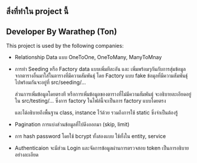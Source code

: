 
## สิ่งที่ทำใน project นี้
## Developer By Warathep (Ton)

This project is used by the following companies:

- Relationship Data แบบ OneToOne, OneToMany, ManyToMnay

- การทำ Seeding หรือ Factory data  แบบเพิ่มทีละอัน และ เพิ่มพร้อมๆกันกับการสุ่มข้อมูลจากตารางอื่นมาใส่ในตารางที่มีความสัมพันธุ์ โดย Factory แบบ fake ข้อมุลที่มีความสัมพันธุ์ไปพร้อมกันจะอยู่ที่ src/seeding/... 
    
    ส่วนการเพิ่มข้อมูลโดยตรงที หรือการเพิ่มข้อมูลของตารางที่ไม่มีความสัมพันธุ์ จะอธิบายละเอียดอยู่ใน src/testing/...
    ซึ่งการ factory ในไฟล์นี้จะเป็นการ factory แบบโดยตรง
    
    และได้อธิบายถึงพื้นฐาน class, instance ไว้ด้วย รวมถึงการใช้ static ซึ่งจำเป็นต้องรู้

- Pagination การแบ่งส่วนข้อมูลที่ไปดึงออกมา (skip, limit)

- การ hash password โดยใช้ bcrypt ทั้งสองแบบ ใช้ทั้งใน entity, service

- Authenticaion จะมีส่วน Login และจัดการข้อมูลผ่านการตรวจสอบ token เป็นการอธิบายอย่างละเอียด

